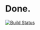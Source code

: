 # Done.

[![Build Status](https://travis-ci.com/Vontech/Done.svg?branch=master)](https://travis-ci.com/Vontech/Done)